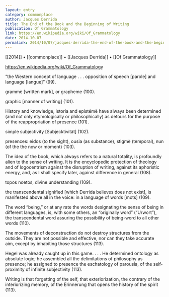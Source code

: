 ```yaml
---
layout: entry
category: commonplace
author: Jacques Derrida
title: The End of the Book and the Beginning of Writing
publication: Of Grammatology
link: https://en.wikipedia.org/wiki/Of_Grammatology
date: 2014-10-07
permalink: 2014/10/07/jacques-derrida-the-end-of-the-book-and-the-beginning-of-writing
---
```


[[2014]] • [[commonplace]] • [[Jacques Derrida]] • [[Of Grammatology]]

https://en.wikipedia.org/wiki/Of_Grammatology

“the Western concept of language . . . opposition of speech [parole] and language [langue]” (99).


grammè [written mark], or grapheme (100).


graphic [manner of writing] (101).


History and knowledge, istoria and epistémè have always been determined (and not only etymologically or philosophically) as detours for the purpose of the reappropriation of presence (101).


simple subjectivity [Subjecktivität] (102).


presences: eidos (to the sight), ousia (as substance), stigmè (temporal), nun (of the the now or moment) (103).


The idea of the book, which always refers to a natural totality, is profoundly alien to the sense of writing. It is the encyclopedic protection of theology and of logocentrism against the disruption of writing, against its aphoristic energy, and, as I shall specify later, against difference in general (108).


topos noetos, divine understanding (109).


the transcendental signified [which Derrida believes does not exist], is manifested above all in the voice: in a language of words [mots] (109).


The word “being,” or at any rate the words designating the sense of being in different languages, is, with some others, an “originally word” (“Urwort”), the transcendental word assuring the possibility of being-word to all other words (110).


The movements of deconstruction do not destroy structures from the outside. They are not possible and effective, nor can they take accurate aim, except by inhabiting those structures (113).


Hegel was already caught up in this game. . . . He determined ontology as absolute logic; he assembled all the delimitations of philosophy as presence; he assigned to presence the eschatology of parousia, of the self-proximity of infinite subjectivity (113).


Writing is that forgetting of the self, that exteriorization, the contrary of the interiorizing memory, of the Erinnerung that opens the history of the spirit (113).

